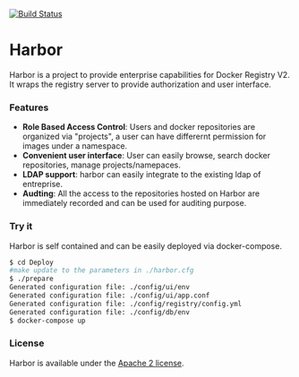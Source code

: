 [![Build Status](https://travis-ci.com/ywk253100/harbor.svg?token=FP9wRCueEGqB3QPRqzY5&branch=master)](https://travis-ci.com/ywk253100/harbor)
# Harbor

Harbor is a project to provide enterprise capabilities for Docker Registry V2.  It wraps the registry server to provide authorization and user interface.

### Features
* **Role Based Access Control**: Users and docker repositories are organized via "projects", a user can have differernt permission for images under a namespace.
* **Convenient user interface**: User can easily browse, search docker repositories, manage projects/namepaces.
* **LDAP support**: harbor can easily integrate to the existing ldap of entreprise.
* **Audting**: All the access to the repositories hosted on Harbor are immediately recorded and can be used for auditing purpose.

### Try it
Harbor is self contained and can be easily deployed via docker-compose.
```sh
$ cd Deploy
#make update to the parameters in ./harbor.cfg
$ ./prepare
Generated configuration file: ./config/ui/env
Generated configuration file: ./config/ui/app.conf
Generated configuration file: ./config/registry/config.yml
Generated configuration file: ./config/db/env
$ docker-compose up
```

### License
Harbor is available under the [Apache 2 license](LICENSE).

